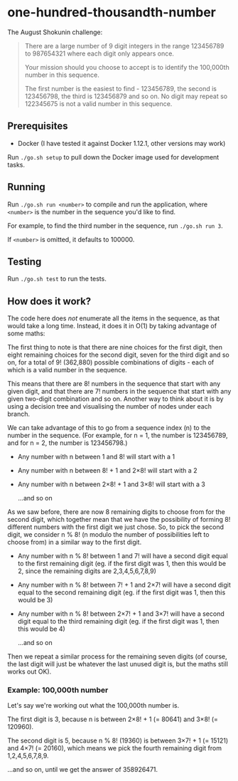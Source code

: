 # one-hundred-thousandth-number

The August Shokunin challenge:

> There are a large number of 9 digit integers in the range 123456789 to 987654321 where each digit only appears once.
>
> Your mission should you choose to accept is to identify the 100,000th number in this sequence.
>
> The first number is the easiest to find - 123456789, the second is 123456798, the third is 123456879 and so on.
> No digit may repeat so 122345675 is not a valid number in this sequence.

## Prerequisites

* Docker (I have tested it against Docker 1.12.1, other versions may work)

Run `./go.sh setup` to pull down the Docker image used for development tasks.

## Running

Run `./go.sh run <number>` to compile and run the application, where `<number>` is the number in the sequence you'd like to find.

For example, to find the third number in the sequence, run `./go.sh run 3`.

If `<number>` is omitted, it defaults to 100000.

## Testing

Run `./go.sh test` to run the tests.

## How does it work?

The code here does *not* enumerate all the items in the sequence, as that would take a long time.
Instead, it does it in O(1) by taking advantage of some maths:

The first thing to note is that there are nine choices for the first digit, then eight remaining
choices for the second digit, seven for the third digit and so on, for a total of 9! (362,880)
possible combinations of digits - each of which is a valid number in the sequence.

This means that there are 8! numbers in the sequence that start with any given digit, and that there
are 7! numbers in the sequence that start with any given two-digit combination and so on. Another
way to think about it is by using a decision tree and visualising the number of nodes under each
branch.

We can take advantage of this to go from a sequence index (n) to the number in the sequence.
(For example, for n = 1, the number is 123456789, and for n = 2, the number is 123456798.)

* Any number with n between 1 and 8! will start with a 1

* Any number with n between 8! + 1 and 2×8! will start with a 2

* Any number with n between 2×8! + 1 and 3×8! will start with a 3

  ...and so on

As we saw before, there are now 8 remaining digits to choose from for the second digit, which
together mean that we have the possibility of forming 8! different numbers with the first digit
we just chose. So, to pick the second digit, we consider n % 8! (n modulo the number of
possibilities left to choose from) in a similar way to the first digit.

* Any number with n % 8! between 1 and 7! will have a second digit equal to the first remaining
  digit (eg. if the first digit was 1, then this would be 2, since the remaining digits are
  2,3,4,5,6,7,8,9)

* Any number with n % 8! between 7! + 1 and 2×7! will have a second digit equal to the second
  remaining digit (eg. if the first digit was 1, then this would be 3)

* Any number with n % 8! between 2×7! + 1 and 3×7! will have a second digit equal to the third
  remaining digit (eg. if the first digit was 1, then this would be 4)

    ...and so on

Then we repeat a similar process for the remaining seven digits (of course, the last digit will just
be whatever the last unused digit is, but the maths still works out OK).

### Example: 100,000th number

Let's say we're working out what the 100,000th number is.

The first digit is 3, because n is between 2×8! + 1 (= 80641) and 3×8! (= 120960).

The second digit is 5, because n % 8! (19360) is between 3×7! + 1 (= 15121) and 4×7! (= 20160),
which means we pick the fourth remaining digit from 1,2,4,5,6,7,8,9.

...and so on, until we get the answer of 358926471.
